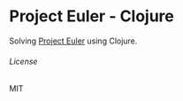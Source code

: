 # Project Euler - Clojure

Solving [Project Euler](https://projecteuler.net/archives) using Clojure.





###### License
MIT
